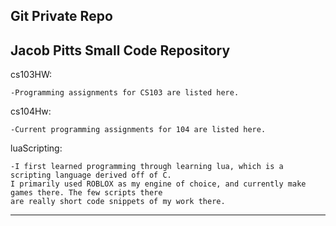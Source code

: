 ## Git Private Repo

## Jacob Pitts Small Code Repository

cs103HW: 
	
	-Programming assignments for CS103 are listed here. 

cs104Hw:
	
	-Current programming assignments for 104 are listed here. 

luaScripting:
	
	-I first learned programming through learning lua, which is a scripting language derived off of C.
	I primarily used ROBLOX as my engine of choice, and currently make games there. The few scripts there
	are really short code snippets of my work there. 
___
